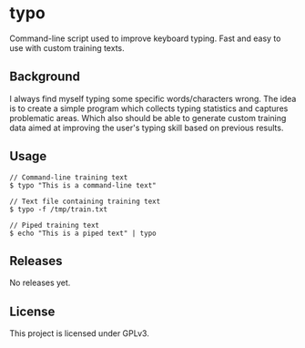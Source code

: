 typo
====

Command-line script used to improve keyboard typing. Fast and easy to use with custom training texts.

## Background
I always find myself typing some specific words/characters wrong. The idea is to create a simple program which collects typing statistics and captures problematic areas. Which also should be able to generate custom training data aimed at improving the user's typing skill based on previous results.

## Usage
    // Command-line training text
    $ typo "This is a command-line text"

    // Text file containing training text
    $ typo -f /tmp/train.txt

    // Piped training text
    $ echo "This is a piped text" | typo

## Releases
No releases yet.

## License
This project is licensed under GPLv3.

